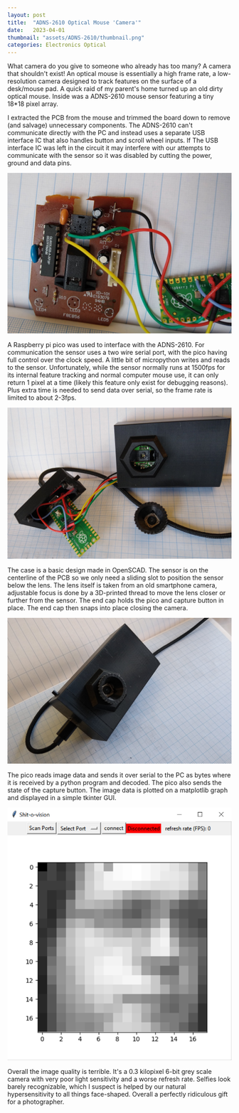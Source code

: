 ```yaml
---
layout: post
title:  "ADNS-2610 Optical Mouse 'Camera'"
date:   2023-04-01
thumbnail: "assets/ADNS-2610/thumbnail.png"
categories: Electronics Optical
---
```


What camera do you give to someone who already has too many? A camera that shouldn't exist! An optical mouse is essentially a high frame rate, a low-resolution camera designed to track features on the surface of a desk/mouse pad. A quick raid of my parent's home turned up an old dirty optical mouse. Inside was a ADNS-2610 mouse sensor featuring a tiny 18*18 pixel array. 

I extracted the PCB from the mouse and trimmed the board down to remove (and salvage) unnecessary components. The ADNS-2610 can't communicate directly with the PC and instead uses a separate USB interface IC that also handles button and scroll wheel inputs. If The USB interface IC was left in the circuit it may interfere with our attempts to communicate with the sensor so it was disabled by cutting the power, ground and data pins.

![Mouse PCB](/assets/ADNS-2610/Cut_Mouse_Board.jpg)

A Raspberry pi pico was used to interface with the ADNS-2610. For communication the sensor uses a two wire serial port, with the pico having full control over the clock speed. A little bit of micropython writes and reads to the sensor. Unfortunately, while the sensor normally runs at 1500fps for its internal feature tracking and normal computer mouse use, it can only return 1 pixel at a time (likely this feature only exist for debugging reasons). Plus extra time is needed to send data over serial, so the frame rate is limited to about 2-3fps.

![Open Case](/assets/ADNS-2610/Open_assembly.jpg)

The case is a basic design made in OpenSCAD. The sensor is on the centerline of the PCB so we only need a sliding slot to position the sensor below the lens. The lens itself is taken from an old smartphone camera, adjustable focus is done by a 3D-printed thread to move the lens closer or further from the sensor. The end cap holds the pico and capture button in place. The end cap then snaps into place closing the camera.

![Closed case](/assets/ADNS-2610/Closed_assembly.jpg)

The pico reads image data and sends it over serial to the PC as bytes where it is received by a python program and decoded. The pico also sends the state of the capture button. The image data is plotted on a matplotlib graph and displayed in a simple tkinter GUI.

![Closed case](/assets/ADNS-2610/window.png)

Overall the image quality is terrible. It's a 0.3 kilopixel 6-bit grey scale camera with very poor light sensitivity and a worse refresh rate. Selfies look barely recognizable, which I suspect is helped by our natural hypersensitivity to all things face-shaped. Overall a perfectly ridiculous gift for a photographer.